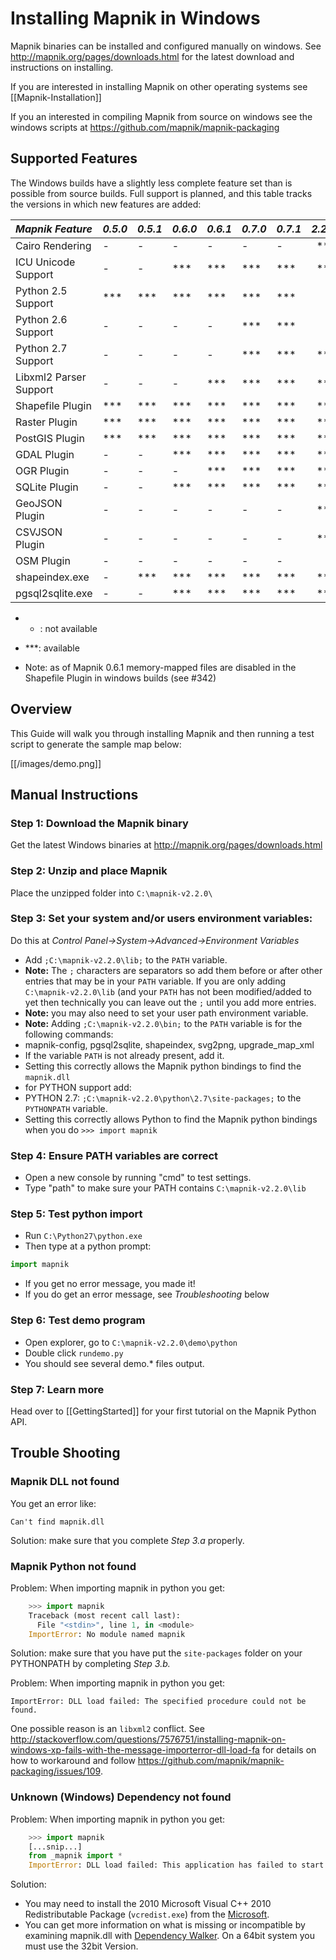 # Installing Mapnik in Windows

Mapnik binaries can be installed and configured manually on windows. See http://mapnik.org/pages/downloads.html for the latest download and instructions on installing.

If you are interested in installing Mapnik on other operating systems see [[Mapnik-Installation]]

If you an interested in compiling Mapnik from source on windows see the windows scripts at https://github.com/mapnik/mapnik-packaging

## Supported Features

The Windows builds have a slightly less complete feature set than is possible from source builds. Full support is planned, and this table tracks the versions in which new features are added:

| *Mapnik Feature* |*0.5.0*  |  *0.5.1*  | *0.6.0* | *0.6.1* | *0.7.0* | *0.7.1* | *2.2.0* |
|:-----------------|---------|-----------|---------|---------|---------|---------|--------:|
| Cairo Rendering | -| -| - | -| -| - | *** |
| ICU Unicode Support| - | -|  ***  |  *** |  *** | ***  | *** |
| Python 2.5 Support|  ***   |  *** |  ***   |  *** |  *** | *** | - |
| Python 2.6 Support| -| -| - | -|  *** | *** | - |
| Python 2.7 Support| -| -| - | -|  *** | *** | *** |
| Libxml2 Parser Support| -| -| - | ***  |  *** | *** | *** |
| Shapefile Plugin|  ***|  *** |  ***  |  ***  |  *** | *** | *** |
| Raster Plugin |  ***|  *** |  ***  |  ***  |  *** | *** | *** |
| PostGIS Plugin   |  ***|  *** |  ***  |  ***  |  *** | *** | *** |
| GDAL Plugin  | - | -|  ***  |  ***  |  *** | *** | *** |
| OGR Plugin| - | -| - | ***  |  *** | *** | *** |
| SQLite Plugin | - | -|  ***  |  ***  |  *** | *** | *** |
| GeoJSON Plugin | - | -|  -  |  -  |  - | - | *** |
| CSVJSON Plugin | - | -|  -  |  -  |  - | - | *** |
| OSM Plugin| - | -| - | -| -| -  | -  |
| shapeindex.exe| - | ***   |  ***  |  ***  |  *** | *** | *** |
| pgsql2sqlite.exe  | - | - |  ***  |  ***  |  *** | *** | *** |

 * - : not available
 * ***: available

* Note: as of Mapnik 0.6.1 memory-mapped files are disabled in the Shapefile Plugin in windows builds (see #342)

## Overview

This Guide will walk you through installing Mapnik and then running a test script to generate the sample map below:

[[/images/demo.png]]

## Manual Instructions

### Step 1: Download the Mapnik binary

Get the latest Windows binaries at http://mapnik.org/pages/downloads.html

### Step 2: Unzip and place Mapnik

Place the unzipped folder into `C:\mapnik-v2.2.0\`
 
### Step 3: Set your system and/or users environment variables:

Do this at _Control Panel->System->Advanced->Environment Variables_

- Add `;C:\mapnik-v2.2.0\lib;` to the `PATH` variable.
- **Note:** The `;` characters are separators so add them before or after other entries that may be in your `PATH` variable. If you are only adding `C:\mapnik-v2.2.0\lib` (and your `PATH` has not been modified/added to yet then technically you can leave out the `;` until you add more entries.
- **Note:** you may also need to set your user path environment variable.
- **Note:** Adding `;C:\mapnik-v2.2.0\bin;` to the `PATH` variable is for the following commands:
 - mapnik-config, pgsql2sqlite, shapeindex, svg2png, upgrade_map_xml
- If the variable `PATH` is not already present, add it.
- Setting this correctly allows the Mapnik python bindings to find the `mapnik.dll`
- for PYTHON support add:
 - PYTHON 2.7:   `;C:\mapnik-v2.2.0\python\2.7\site-packages;` to the `PYTHONPATH` variable.
 - Setting this correctly allows Python to find the Mapnik python bindings when you do `>>> import mapnik`

### Step 4: Ensure PATH variables are correct

- Open a new console by running "cmd" to test settings.
- Type "path" to make sure your PATH contains `C:\mapnik-v2.2.0\lib`

### Step 5: Test python import

- Run `C:\Python27\python.exe`
- Then type at a python prompt:

```python
import mapnik
```

- If you get no error message, you made it!
- If you do get an error message, see *Troubleshooting* below
 
### Step 6: Test demo program

- Open explorer, go to `C:\mapnik-v2.2.0\demo\python`
- Double click `rundemo.py`
- You should see several demo.* files output.

### Step 7: Learn more

Head over to [[GettingStarted]] for your first tutorial on the Mapnik Python API.

## Trouble Shooting

### Mapnik DLL not found

You get an error like:

    Can't find mapnik.dll

Solution: make sure that you complete *Step 3.a* properly.


### Mapnik Python not found

Problem: When importing mapnik in python you get:

```python
    >>> import mapnik
    Traceback (most recent call last):
      File "<stdin>", line 1, in <module>
    ImportError: No module named mapnik
```

Solution: make sure that you have put the `site-packages` folder on your PYTHONPATH by completing *Step 3.b.*

Problem: When importing mapnik in python you get:

```
ImportError: DLL load failed: The specified procedure could not be found.
```

One possible reason is an `libxml2` conflict. See http://stackoverflow.com/questions/7576751/installing-mapnik-on-windows-xp-fails-with-the-message-importerror-dll-load-fa for details on how to workaround and follow https://github.com/mapnik/mapnik-packaging/issues/109.

### Unknown (Windows) Dependency not found

Problem: When importing mapnik in python you get:

```python
    >>> import mapnik
    [...snip...]
    from _mapnik import *
    ImportError: DLL load failed: This application has failed to start because the application configuration is incorrect. Reinstalling the application may fix this problem.
```

Solution:

 * You may need to install the 2010 Microsoft Visual C++ 2010 Redistributable Package (`vcredist.exe`) from the [Microsoft](http://www.microsoft.com/en-us/download/details.aspx?id=5555).
 * You can get more information on what is missing or incompatible by examining mapnik.dll with [Dependency Walker](http://www.dependencywalker.com/). On a 64bit system you must use the 32bit Version.